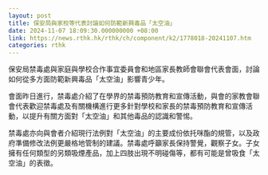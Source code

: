 ```yaml
---
layout: post
title: 保安局與家校等代表討論如何防範新興毒品「太空油」
date: 2024-11-07 18:09:30.000000000 +08:00
link: https://news.rthk.hk/rthk/ch/component/k2/1778018-20241107.htm
categories: rthk
---
```


保安局禁毒處與家庭與學校合作事宜委員會和地區家長教師會聯會代表會面，討論如何從多方面防範新興毒品「太空油」影響青少年。
 
會面昨日進行，禁毒處介紹了在學界的禁毒預防教育和宣傳活動，與會的家教會聯會代表歡迎禁毒處及有關機構進行更多針對學校和家長的禁毒預防教育和宣傳活動，以提升有關方面對「太空油」和其他毒品的認識和警惕。
 
禁毒處亦向與會者介紹現行法例對「太空油」的主要成份依托咪酯的規管，以及政府準備修改法例更嚴格地管制的建議。禁毒處呼籲家長保持警覺，觀察子女。子女擁有任何類型的另類吸煙產品，加上四肢出現不明碰傷等，都有可能是曾吸食「太空油」的表徵。
